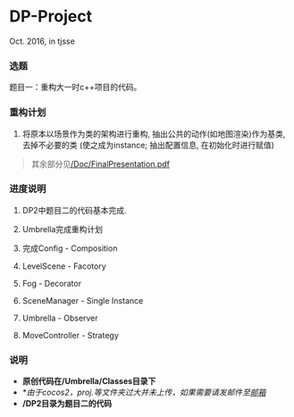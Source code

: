 ﻿# DP-Project
Oct. 2016, in tjsse

### 选题

题目一：重构大一时c++项目的代码。

### 重构计划

1. 将原本以场景作为类的架构进行重构, 抽出公共的动作(如地图渲染)作为基类, 去掉不必要的类 (使之成为instance; 抽出配置信息, 在初始化时进行赋值)

>其余部分见[/Doc/FinalPresentation.pdf](https://github.com/1452712/DP-Project/tree/master/Doc)

### 进度说明

1. DP2中题目二的代码基本完成.

2. Umbrella完成重构计划

3. 完成Config - Composition

4. LevelScene - Facotory

5. Fog - Decorator

6. SceneManager - Single Instance

7. Umbrella - Observer

8. MoveController - Strategy

### 说明

- **原创代码在/Umbrella/Classes目录下**
- **由于cocos2，proj.*等文件夹过大并未上传，如果需要请发邮件至[邮箱](nbwjh@126.com)**
- **/DP2目录为题目二的代码**
